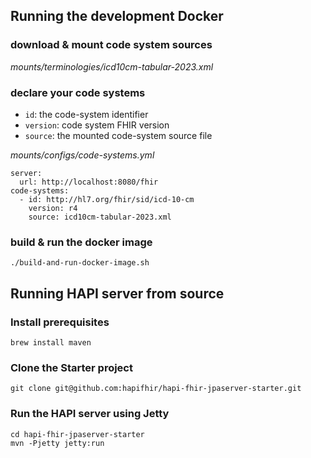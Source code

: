 ## Running the development Docker

### download & mount code system sources

_mounts/terminologies/icd10cm-tabular-2023.xml_

### declare your code systems

- `id`: the code-system identifier
- `version`: code system FHIR version
- `source`: the mounted code-system source file

_mounts/configs/code-systems.yml_
```
server:
  url: http://localhost:8080/fhir
code-systems:
  - id: http://hl7.org/fhir/sid/icd-10-cm
    version: r4
    source: icd10cm-tabular-2023.xml
```

### build & run the docker image

`./build-and-run-docker-image.sh`

## Running HAPI server from source

### Install prerequisites

```
brew install maven
```

### Clone the Starter project

```
git clone git@github.com:hapifhir/hapi-fhir-jpaserver-starter.git
```

### Run the HAPI server using Jetty

```
cd hapi-fhir-jpaserver-starter
mvn -Pjetty jetty:run
```
